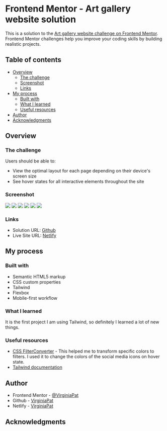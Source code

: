 # Frontend Mentor - Art gallery website solution

This is a solution to the [Art gallery website challenge on Frontend Mentor](https://www.frontendmentor.io/challenges/art-gallery-website-yVdrZlxyA). Frontend Mentor challenges help you improve your coding skills by building realistic projects.

## Table of contents

- [Overview](#overview)
  - [The challenge](#the-challenge)
  - [Screenshot](#screenshot)
  - [Links](#links)
- [My process](#my-process)
  - [Built with](#built-with)
  - [What I learned](#what-i-learned)
  - [Useful resources](#useful-resources)
- [Author](#author)
- [Acknowledgments](#acknowledgments)

## Overview

### The challenge

Users should be able to:

- View the optimal layout for each page depending on their device's screen size
- See hover states for all interactive elements throughout the site

### Screenshot

![](./screenshots/page-desktop.png)
![](./screenshots/page-tablet.png)
![](./screenshots/page-mobile.png)
![](./screenshots/location-desktop.png)
![](./screenshots/location-tablet.png)
![](./screenshots/location-mobile.png)

### Links

- Solution URL: [Github](https://github.com/VirginiaPat/art-gallery-website-main.git)
- Live Site URL: [Netlify](https://art-gallery-virgi.netlify.app)

## My process

### Built with

- Semantic HTML5 markup
- CSS custom properties
- Tailwind
- Flexbox
- Mobile-first workflow

### What I learned

It is the first project I am using Tailwind, so definitely I learned a lot of new things.

### Useful resources

- [CSS FilterConverter](https://cssfilterconverter.com/) - This helped me to transform specific colors to filters. I used it to change the colors of the social media icons on hover state.
- [Tailwind documentation](https://tailwindcss.com/docs/installation/tailwind-cli)

## Author

- Frontend Mentor - [@VirginiaPat](https://www.frontendmentor.io/profile/VirginiaPat)
- Github - [VirginiaPat ](https://github.com/VirginiaPat)
- Netlify - [VirginiaPat](https://app.netlify.com/teams/virginia-patrika/sites)

## Acknowledgments
